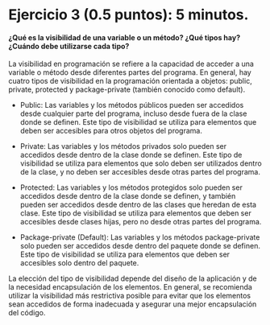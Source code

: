 # Ejercicio 3 (0.5 puntos): 5 minutos.
#### ¿Qué es la visibilidad de una variable o un método? ¿Qué tipos hay? ¿Cuándo debe utilizarse cada tipo?

La visibilidad en programación se refiere a la capacidad de acceder a una variable o método desde diferentes partes del programa. En general, hay cuatro tipos de visibilidad en la programación orientada a objetos: public, private, protected y package-private (también conocido como default).

* Public: Las variables y los métodos públicos pueden ser accedidos desde cualquier parte del
  programa, incluso desde fuera de la clase donde se definen. Este tipo de visibilidad se
  utiliza para elementos que deben ser accesibles para otros objetos del programa.

* Private: Las variables y los métodos privados solo pueden ser accedidos desde dentro de la clase
  donde se definen. Este tipo de visibilidad se utiliza para elementos que solo deben ser utilizados
  dentro de la clase, y no deben ser accesibles desde otras partes del programa.

* Protected: Las variables y los métodos protegidos solo pueden ser accedidos desde dentro de la
  clase donde se definen, y también pueden ser accedidos desde dentro de las clases que heredan de
  esta clase. Este tipo de visibilidad se utiliza para elementos que deben ser accesibles desde
  clases hijas, pero no desde otras partes del programa.

* Package-private (Default): Las variables y los métodos package-private solo pueden ser
  accedidos desde dentro del paquete donde se definen. Este tipo de visibilidad se utiliza
  para elementos que deben ser accesibles solo dentro del paquete.

La elección del tipo de visibilidad depende del diseño de la aplicación y de la necesidad
encapsulación de los elementos. En general, se recomienda utilizar la visibilidad más restrictiva
posible para evitar que los elementos sean accedidos de forma inadecuada y asegurar una mejor
encapsulación del código.